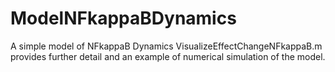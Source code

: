 # ModelNFkappaBDynamics
A simple model of NFkappaB Dynamics
VisualizeEffectChangeNFkappaB.m provides further detail and an example of numerical simulation of the model.

